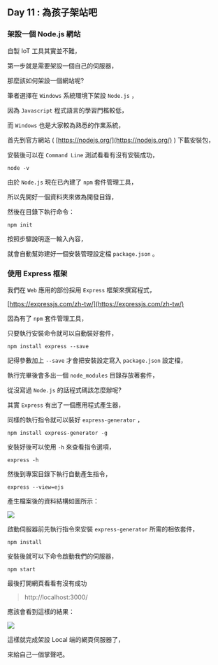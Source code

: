 ## Day 11 : 為孩子架站吧

### 架設一個 Node.js 網站

自製 IoT 工具其實並不難，

第一步就是需要架設一個自己的伺服器，

那麼該如何架設一個網站呢?

筆者選擇在 `Windows` 系統環境下架設 `Node.js` ，

因為 `Javascript` 程式語言的學習門檻較低，

而 `Windows` 也是大家較為熟悉的作業系統，

首先到官方網站 ( [https://nodejs.org/](https://nodejs.org/) ) 下載安裝包，

安裝後可以在 `Command Line` 測試看看有沒有安裝成功，

```
node -v
```

由於 `Node.js` 現在已內建了 `npm` 套件管理工具，

所以先開好一個資料夾來做為開發目錄，

然後在目錄下執行命令：

```
npm init
```

按照步驟說明逐一輸入內容，

就會自動幫妳建好一個安裝管理設定檔 `package.json` 。

### 使用 Express 框架

我們在 `Web` 應用的部份採用 `Express` 框架來撰寫程式，

[https://expressjs.com/zh-tw/](https://expressjs.com/zh-tw/)

因為有了 `npm` 套件管理工具，

只要執行安裝命令就可以自動裝好套件，

```
npm install express --save
```

記得參數加上 `--save` 才會把安裝設定寫入 `package.json` 設定檔，

執行完畢後會多出一個 `node_modules` 目錄存放著套件，

從沒寫過 `Node.js` 的話程式碼該怎麼辦呢?

其實 `Express` 有出了一個應用程式產生器，

同樣的執行指令就可以裝好 `express-generator` ，

```
npm install express-generator -g
```

安裝好後可以使用 `-h` 來查看指令選項，

```
express -h
```

然後到專案目錄下執行自動產生指令，

```
express --view=ejs
```

產生檔案後的資料結構如圖所示：

![](https://i.imgur.com/CEkqInn.png)

啟動伺服器前先執行指令來安裝 `express-generator` 所需的相依套件，

```
npm install
```

安裝後就可以下命令啟動我們的伺服器，

```
npm start
```

最後打開網頁看看有沒有成功

> http://localhost:3000/

應該會看到這樣的結果：

![](https://i.imgur.com/yxY3xdm.png)

這樣就完成架設 Local 端的網頁伺服器了，

來給自己一個掌聲吧。